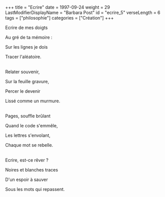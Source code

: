 +++
title = "Ecrire"
date = 1997-09-24
weight = 29
LastModifierDisplayName = "Barbara Post"
id = "ecrire_5"
verseLength = 6
tags = ["philosophie"]
categories = ["Création"]
+++

Ecrire de mes doigts

Au gré de ta mémoire :

Sur les lignes je dois

Tracer l'aléatoire.

 \
Relater souvenir,

Sur la feuille gravure,

Percer le devenir

Lissé comme un murmure.

 \
Pages, souffle brûlant

Quand le code s'emmêle,

Les lettres s'envolant,

Chaque mot se rebelle.

 \
Ecrire, est-ce rêver ?

Noires et blanches traces

D'un espoir à sauver

Sous les mots qui repassent.
